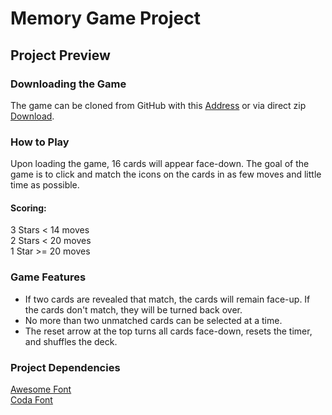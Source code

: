 # Memory Game Project

## Project Preview
### Downloading the Game
The game can be cloned from GitHub with this [Address](https://github.com/cjromero51/memorygame.git) or via direct zip [Download](https://github.com/cjromero51/memorygame/archive/overhaul.zip).
### How to Play
Upon loading the game, 16 cards will appear face-down.  The goal of the game is to click and match the icons on the cards in as few moves and little time as possible.
#### Scoring:
3 Stars < 14 moves\
2 Stars < 20 moves\
1 Star >= 20 moves
### Game Features
 - If two cards are revealed that match, the cards will remain face-up.  If the cards don't match, they will be turned back over.
 - No more than two unmatched cards can be selected at a time.
 - The reset arrow at the top turns all cards face-down, resets the timer, and shuffles the deck.
### Project Dependencies
[Awesome Font](https://maxcdn.bootstrapcdn.com/font-awesome/4.6.1/css/font-awesome.min.css)\
[Coda Font](https://fonts.googleapis.com/css?family=Coda)
